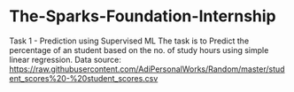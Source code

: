 # The-Sparks-Foundation-Internship
Task 1 - Prediction using Supervised ML
 The task is to Predict the percentage of an student based on the no. of study hours using simple linear regression.
Data source: https://raw.githubusercontent.com/AdiPersonalWorks/Random/master/student_scores%20-%20student_scores.csv
